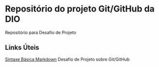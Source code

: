 # Repositório do projeto Git/GitHub da DIO
Repositório para Desafio de Projeto

## Links Úteis
[Sintaxe Básica Markdown](https://www.markdownguide.org/basic-syntax/)
Desafio de Projeto sobre Git/GitHub
